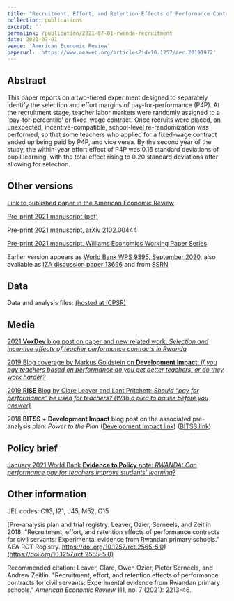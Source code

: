 ```yaml
---
title: "Recruitment, Effort, and Retention Effects of Performance Contracts for Civil Servants: Experimental Evidence from Rwandan Primary Schools"
collection: publications
excerpt: ''
permalink: /publication/2021-07-01-rwanda-recruitment
date: 2021-07-01
venue: 'American Economic Review'
paperurl: 'https://www.aeaweb.org/articles?id=10.1257/aer.20191972'
---
```

## Abstract
This paper reports on a two-tiered experiment designed to separately identify
the selection and effort margins of pay-for-performance (P4P).
At the recruitment stage, teacher labor markets were randomly assigned to
a 'pay-for-percentile' or fixed-wage contract. Once recruits were placed,
an unexpected, incentive-compatible, school-level re-randomization was
performed, so that some teachers who applied for a fixed-wage contract
ended up being paid by P4P, and vice versa. By the second year of the
study, the within-year effort effect of P4P was 0.16 standard deviations
of pupil learning, with the total effect rising to 0.20 standard deviations
after allowing for selection.

## Other versions

<!--- excerpt: 'This paper reports on a two-tiered experiment designed to separately identify the selection and effort margins of pay-for-performance (P4P).' --->
<!--- citation: 'Leaver, Clare, Owen Ozier, Pieter Serneels, and Andrew Zeitlin. Recruitment, effort, and retention effects of performance contracts for civil servants: Experimental evidence from Rwandan primary schools. Mimeo. Washington: World Bank, 2020.' --->

[Link to published paper in the American Economic Review](https://www.aeaweb.org/articles?id=10.1257/aer.20191972)

[Pre-print 2021 manuscript (pdf)](http://owenozier.github.io/files/papers/LeaverOzierSerneelsZeitlin-RecruitmentEffortRetentionRwanda-2021-01.pdf)

[Pre-print 2021 manuscript, arXiv 2102.00444](https://arxiv.org/abs/2102.00444)

[Pre-print 2021 manuscript, Williams Economics Working Paper Series](https://doi.org/10.36934/wecon:2021-04)

Earlier version appears as [World Bank WPS 9395, September 2020](https://documents.worldbank.org/en/publication/documents-reports/documentdetail/440111599837928395/recruitment-effort-and-retention-effects-of-performance-contracts-for-civil-servants-experimental-evidence-from-rwandan-primary-schools), also available as [IZA discussion paper 13696](http://ftp.iza.org/dp13696.pdf) and from [SSRN](https://papers.ssrn.com/sol3/papers.cfm?abstract_id=3695397)


## Data

Data and analysis files: [(hosted at ICPSR)](https://doi.org/10.3886/E121941V1)

<!--- DIRECT URL: https://www.openicpsr.org/openicpsr/project/121941/version/V1/view --->
<!---/ [(hosted at github)](http://owenozier.github.io/files/data/FILENAMEHERE.zip) --->


## Media

[2021 <b>VoxDev</b> blog post on paper and new related work: <i>Selection and incentive effects of teacher performance contracts in Rwanda</i>](https://voxdev.org/topic/health-education/selection-and-incentive-effects-teacher-performance-contracts-rwanda)

[2019 Blog coverage by Markus Goldstein on <b>Development Impact</b>: <i>If you pay teachers based on performance do you get better teachers, or do they work harder?</i>](https://blogs.worldbank.org/impactevaluations/if-you-pay-teachers-based-performance-do-you-get-better-teachers-or-do-they-work)

[2019 <b>RISE</b> Blog by Clare Leaver and Lant Pritchett: <i>Should “pay for performance” be used for teachers? (With a plea to pause before you answer)</i>](https://riseprogramme.org/blog/pay-for-performance-plea-pause)

2018 <b>BITSS</b> + <b>Development Impact</b> blog post on the associated pre-analysis plan: <i>Power to the Plan</i> ([Development Impact link](https://blogs.worldbank.org/impactevaluations/power-plan-guest-post-clare-leaver-owen-ozier-pieter-serneels-and-andrew-zeitlin)) ([BITSS link](https://www.bitss.org/power-to-the-plan/))


## Policy brief

[January 2021 World Bank <b>Evidence to Policy</b> note: <i>RWANDA: Can performance pay for teachers improve students' learning?</i>](http://documents1.worldbank.org/curated/en/938521611831085051/pdf/Rwanda-Can-Performance-Pay-for-Teachers-Improve-Students-Learning.pdf)
<!--- (also available in [French](http://documents1.worldbank.org/curated/en/337781468197970455/pdf/99207-FRENCH-BRI-PUBLIC-Box393254B-38-FR-E2P-Kenya2-Read.pdf)) --->


## Other information

JEL codes:  C93, I21, J45, M52, O15

[Pre-analysis plan and trial registry: Leaver, Ozier, Serneels, and Zeitlin 2018. "Recruitment, effort, and retention effects of performance contracts for civil servants: Experimental evidence from Rwandan primary schools." AEA RCT Registry. https://doi.org/10.1257/rct.2565-5.0](https://doi.org/10.1257/rct.2565-5.0)

Recommended citation: Leaver, Clare, Owen Ozier, Pieter Serneels, and Andrew Zeitlin. &quot;Recruitment, effort, and retention effects of performance contracts for civil servants: Experimental evidence from Rwandan primary schools.&quot; <i>American Economic Review</i> 111, no. 7 (2021): 2213-46.


<!--- DOI: https://doi.org/10.1257/app.20160183 --->








